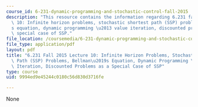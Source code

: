 ```yaml
---
course_id: 6-231-dynamic-programming-and-stochastic-control-fall-2015
description: "This resource contains the information regarding 6.231 fall 2015 lecture\
  \ 10: Infinite horizon problems, stochastic shortest path (SSP) problems, bellman\u2019\
  s equation, dynamic programming \u2013 value iteration, discounted problems as a\
  \ special case of SSP."
file_location: /coursemedia/6-231-dynamic-programming-and-stochastic-control-fall-2015/9994ed9e45244c0180c56d830d3716fe_MIT6_231F15_Lec10.pdf
file_type: application/pdf
layout: pdf
title: "6.231 Fall 2015 Lecture 10: Infinite Horizon Problems, Stochastic Shortest\
  \ Path (SSP) Problems, Bellman\u2019s Equation, Dynamic Programming \u2013 Value\
  \ Iteration, Discounted Problems as a Special Case of SSP"
type: course
uid: 9994ed9e45244c0180c56d830d3716fe

---
```

None